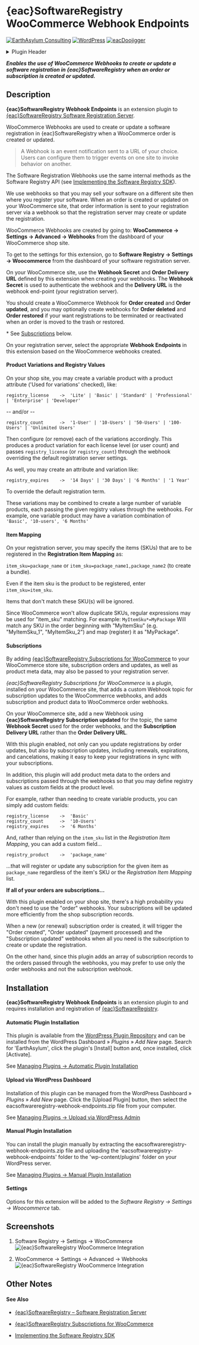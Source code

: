 # {eac}SoftwareRegistry WooCommerce Webhook Endpoints   
[![EarthAsylum Consulting](https://img.shields.io/badge/EarthAsylum-Consulting-0?&labelColor=6e9882&color=707070)](https://earthasylum.com/)
[![WordPress](https://img.shields.io/badge/WordPress-Plugins-grey?logo=wordpress&labelColor=blue)](https://wordpress.org/plugins/search/EarthAsylum/)
[![eacDoojigger](https://img.shields.io/badge/Requires-{eac}Doojigger-da821d)](https://eacDoojigger.earthasylum.com/)

<details><summary>Plugin Header</summary><samp>

Plugin URI:         https://swregistry.earthasylum.com/webhooks-for-woocommerce/  
Author:             [EarthAsylum Consulting](https://www.earthasylum.com)  
Stable tag:         1.0.10  
Last Updated:       08-Jun-2023  
Requires at least:  5.5.0  
Tested up to:       6.4  
Requires PHP:       7.2  
Contributors:       [kevinburkholder](https://profiles.wordpress.org/kevinburkholder)  
License:            GPLv3 or later  
License URI:        https://www.gnu.org/licenses/gpl.html  
Tags:               software registration, software registry, software license, WooCommerce, Webhooks, subscriptions, {eac}SoftwareRegistry  
WordPress URI:      https://wordpress.org/plugins/eacsoftwareregistry-webhook-endpoints  
Github URI:         https://github.com/EarthAsylum/eacsoftwareregistry-webhook-endpoints  
</samp></details>

**_Enables the use of WooCommerce Webhooks to create or update a software registration in {eac}SoftwareRegistry when an order or subscription is created or updated._**

## Description

**{eac}SoftwareRegistry Webhook Endpoints** is an extension plugin to [{eac}SoftwareRegistry Software Registration Server](https://swregistry.earthasylum.com/software-registration-server/).

WooCommerce Webhooks are used to create or update a software registration in {eac}SoftwareRegistry when a WooCommerce order is created or updated.

>   A Webhook is an event notification sent to a URL of your choice. Users can configure them to trigger events on one site to invoke behavior on another.

The Software Registration Webhooks use the same internal methods as the Software Registry API (see [Implementing the Software Registry SDK](https://swregistry.earthasylum.com/software-registry-sdk/)).

We use webhooks so that you may sell your software on a different site then where you register your software. When an order is created or updated on your WooCommerce site, that order information is sent to your registration server via a webhook so that the registration server may create or update the registration.

WooCommerce Webhooks are created by going to: **WooCommerce → Settings → Advanced → Webhooks** from the dashboard of your WooCommerce shop site.  

To get to the settings for this extension, go to **Software Registry → Settings → Woocommerce** from the dashboard of your software registration server.

On your WooCommerce site, use the **Webhook Secret** and **Order Delivery URL** defined by this extension when creating your webhooks. The **Webhook Secret** is used to authenticate the webhook and the **Delivery URL** is the webhook end-point (your registration server).

You should create a WooCommerce Webhook for **Order created** and **Order updated**, and you may optionally create webhooks for **Order deleted** and **Order restored** if your want registrations to be terminated or reactivated when an order is moved to the trash or restored.

\* See [Subscriptions](#subscriptions) below.

On your registration server, select the appropriate **Webhook Endpoints** in this extension based on the WooCommerce webhooks created.

#### Product Variations and Registry Values

On your shop site, you may create a variable product with a product attribute ('Used for variations' checked), like:

    registry_license    ->  'Lite' | 'Basic' | 'Standard' | 'Professional' | 'Enterprise' | 'Developer'

-- and/or --

    registry_count      ->  '1-User' | '10-Users' | '50-Users' | '100-Users' | 'Unlimited Users'

Then configure (or remove) each of the variations accordingly.
This produces a product variation for each license level (or user count) and passes `registry_license` (or `registry_count`) through the webhook overriding the default registration server settings.

As well, you may create an attribute and variation like:

    registry_expires    ->  '14 Days' | '30 Days' | '6 Months' | '1 Year'

To override the default registration term.

These variations may be combined to create a large number of variable products, each passing the given registry values through the webhooks. For example, one variable product may have a variation combination of `'Basic', '10-users', '6 Months'`


#### Item Mapping

On your registration server, you may specify the items (SKUs) that are to be registered in the **Registration Item Mapping** as:

`item_sku=package_name` or `item_sku=package_name1,package_name2` (to create a bundle).

Even if the item sku is the product to be registered, enter `item_sku=item_sku`.

Items that don't match these SKU(s) will be ignored.

Since WooCommerce won't allow duplicate SKUs, regular expressions may be used for "item_sku" matching. For example: `MyItemSku*=MyPackage` Will match any SKU in the order beginning with "MyItemSku" (e.g. "MyItemSku_1", "MyItemSku_2") and map (register) it as "MyPackage".


#### Subscriptions

By adding [{eac}SoftwareRegistry Subscriptions for WooCommerce](https://swregistry.earthasylum.com/subscriptions-for-woocommerce/) to your WooCommerce store site, subscription orders and updates, as well as product meta data, may also be passed to your registration server.

*{eac}SoftwareRegistry Subscriptions for WooCommerce* is a plugin, installed on your WooCommerce site, that adds a custom Webhook topic for subscription updates to the WooCommerrce webhooks, and adds subscription and product data to WooCommerce order webhooks.

On your WooCommerce site, add a new Webhook using **{eac}SoftwareRegistry Subscription updated** for the topic, the same **Webhook Secret** used for the order webhooks, and the **Subscription Delivery URL** rather than the **Order Delivery URL**.

With this plugin enabled, not only can you update registrations by order updates, but also by subscription updates, including renewals, expirations, and cancelations, making it easy to keep your registrations in sync with your subscriptions.

In addition, this plugin will add product meta data to the orders and subscriptions passed through the webhooks so that you may define registry values as custom fields at the product level.

For example, rather than needing to create variable products, you can simply add custom fields:

    registry_license    ->  'Basic'
    registry_count      ->  '10-Users'
    registry_expires    ->  '6 Months'

And, rather than relying on the `item_sku` list in the *Registration Item Mapping*, you can add a custom field...

    registry_product    ->  'package_name'

...that will register or update any subscription for the given item as `package_name` regardless of the item's SKU or the *Registration Item Mapping* list.

**If all of your orders are subscriptions...**

With this plugin enabled on your shop site, there's a high probability you don't need to use the "order" webhooks. Your subscriptions will be updated more efficiently from the shop subscription records.

When a new (or renewal) subscription order is created, it will trigger the "Order created", "Order updated" (payment processed) and the "Subscription updated" webhooks when all you need is the subscription to create or update the registration.

On the other hand, since this plugin adds an array of subscription records to the orders passed through the webhooks, you may prefer to use only the order webhooks and not the subscription webhook.


## Installation

**{eac}SoftwareRegistry Webhook Endpoints** is an extension plugin to and requires installation and registration of [{eac}SoftwareRegistry](https://swregistry.earthasylum.com/).

#### Automatic Plugin Installation

This plugin is available from the [WordPress Plugin Repository](https://wordpress.org/plugins/search/earthasylum/) and can be installed from the WordPress Dashboard » *Plugins* » *Add New* page. Search for 'EarthAsylum', click the plugin's [Install] button and, once installed, click [Activate].

See [Managing Plugins -> Automatic Plugin Installation](https://wordpress.org/support/article/managing-plugins/#automatic-plugin-installation-1)

#### Upload via WordPress Dashboard

Installation of this plugin can be managed from the WordPress Dashboard » *Plugins* » *Add New* page. Click the [Upload Plugin] button, then select the eacsoftwareregistry-webhook-endpoints.zip file from your computer.

See [Managing Plugins -> Upload via WordPress Admin](https://wordpress.org/support/article/managing-plugins/#upload-via-wordpress-admin)

#### Manual Plugin Installation

You can install the plugin manually by extracting the eacsoftwareregistry-webhook-endpoints.zip file and uploading the 'eacsoftwareregistry-webhook-endpoints' folder to the 'wp-content/plugins' folder on your WordPress server.

See [Managing Plugins -> Manual Plugin Installation](https://wordpress.org/support/article/managing-plugins/#manual-plugin-installation-1)

#### Settings

Options for this extension will be added to the *Software Registry → Settings → Woocommerce* tab.


## Screenshots

1. Software Registry → Settings → WooCommerce
![{eac}SoftwareRegistry WooCommerce Integration](https://ps.w.org/eacsoftwareregistry-webhook-endpoints/assets/screenshot-1.png)

2. WooCommerce → Settings → Advanced → Webhooks
![{eac}SoftwareRegistry WooCommerce Integration](https://ps.w.org/eacsoftwareregistry-webhook-endpoints/assets/screenshot-2.png)


## Other Notes

#### See Also

+   [{eac}SoftwareRegistry – Software Registration Server](https://swregistry.earthasylum.com/software-registration-server/)

+   [{eac}SoftwareRegistry Subscriptions for WooCommerce](https://swregistry.earthasylum.com/subscriptions-for-woocommerce/)

+   [Implementing the Software Registry SDK](https://swregistry.earthasylum.com/software-registry-sdk/)


